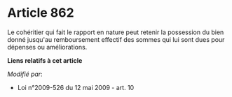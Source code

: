 # Article 862

Le cohéritier qui fait le rapport en nature peut retenir la possession du bien donné jusqu'au remboursement effectif des
sommes qui lui sont dues pour dépenses ou améliorations.

**Liens relatifs à cet article**

_Modifié par_:

  - Loi n°2009-526 du 12 mai 2009 - art. 10
